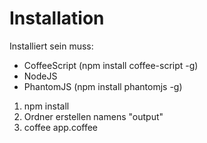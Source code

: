 # Installation

Installiert sein muss:
* CoffeeScript (npm install coffee-script -g)
* NodeJS
* PhantomJS (npm install phantomjs -g)


1. npm install
2. Ordner erstellen namens "output"
3. coffee app.coffee
